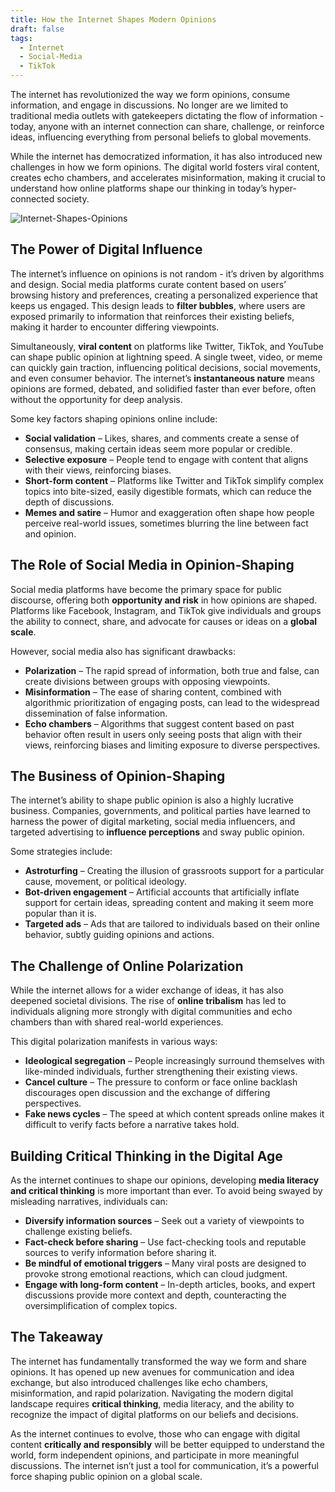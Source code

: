 ```yaml
---
title: How the Internet Shapes Modern Opinions
draft: false
tags:
  - Internet
  - Social-Media
  - TikTok
---
```

The internet has revolutionized the way we form opinions, consume information, and engage in discussions. No longer are we limited to traditional media outlets with gatekeepers dictating the flow of information - today, anyone with an internet connection can share, challenge, or reinforce ideas, influencing everything from personal beliefs to global movements.

While the internet has democratized information, it has also introduced new challenges in how we form opinions. The digital world fosters viral content, creates echo chambers, and accelerates misinformation, making it crucial to understand how online platforms shape our thinking in today’s hyper-connected society.

![Internet-Shapes-Opinions](https://easy-peasy.ai/cdn-cgi/image/quality=80,format=auto,width=700/https://fdczvxmwwjwpwbeeqcth.supabase.co/storage/v1/object/public/images/34daf2e8-7b3e-4eb1-90d1-8051c4821520/0c011b13-a734-4122-a07d-79b9021ed6e2.png)
## The Power of Digital Influence

The internet’s influence on opinions is not random - it’s driven by algorithms and design. Social media platforms curate content based on users’ browsing history and preferences, creating a personalized experience that keeps us engaged. This design leads to **filter bubbles**, where users are exposed primarily to information that reinforces their existing beliefs, making it harder to encounter differing viewpoints.

Simultaneously, **viral content** on platforms like Twitter, TikTok, and YouTube can shape public opinion at lightning speed. A single tweet, video, or meme can quickly gain traction, influencing political decisions, social movements, and even consumer behavior. The internet’s **instantaneous nature** means opinions are formed, debated, and solidified faster than ever before, often without the opportunity for deep analysis.

Some key factors shaping opinions online include:

- **Social validation** – Likes, shares, and comments create a sense of consensus, making certain ideas seem more popular or credible.
- **Selective exposure** – People tend to engage with content that aligns with their views, reinforcing biases.
- **Short-form content** – Platforms like Twitter and TikTok simplify complex topics into bite-sized, easily digestible formats, which can reduce the depth of discussions.
- **Memes and satire** – Humor and exaggeration often shape how people perceive real-world issues, sometimes blurring the line between fact and opinion.

## The Role of Social Media in Opinion-Shaping

Social media platforms have become the primary space for public discourse, offering both **opportunity and risk** in how opinions are shaped. Platforms like Facebook, Instagram, and TikTok give individuals and groups the ability to connect, share, and advocate for causes or ideas on a **global scale**.

However, social media also has significant drawbacks:

- **Polarization** – The rapid spread of information, both true and false, can create divisions between groups with opposing viewpoints.
- **Misinformation** – The ease of sharing content, combined with algorithmic prioritization of engaging posts, can lead to the widespread dissemination of false information.
- **Echo chambers** – Algorithms that suggest content based on past behavior often result in users only seeing posts that align with their views, reinforcing biases and limiting exposure to diverse perspectives.

## The Business of Opinion-Shaping

The internet’s ability to shape public opinion is also a highly lucrative business. Companies, governments, and political parties have learned to harness the power of digital marketing, social media influencers, and targeted advertising to **influence perceptions** and sway public opinion.

Some strategies include:

- **Astroturfing** – Creating the illusion of grassroots support for a particular cause, movement, or political ideology.
- **Bot-driven engagement** – Artificial accounts that artificially inflate support for certain ideas, spreading content and making it seem more popular than it is.
- **Targeted ads** – Ads that are tailored to individuals based on their online behavior, subtly guiding opinions and actions.

## The Challenge of Online Polarization

While the internet allows for a wider exchange of ideas, it has also deepened societal divisions. The rise of **online tribalism** has led to individuals aligning more strongly with digital communities and echo chambers than with shared real-world experiences.

This digital polarization manifests in various ways:

- **Ideological segregation** – People increasingly surround themselves with like-minded individuals, further strengthening their existing views.
- **Cancel culture** – The pressure to conform or face online backlash discourages open discussion and the exchange of differing perspectives.
- **Fake news cycles** – The speed at which content spreads online makes it difficult to verify facts before a narrative takes hold.

## Building Critical Thinking in the Digital Age

As the internet continues to shape our opinions, developing **media literacy and critical thinking** is more important than ever. To avoid being swayed by misleading narratives, individuals can:

- **Diversify information sources** – Seek out a variety of viewpoints to challenge existing beliefs.
- **Fact-check before sharing** – Use fact-checking tools and reputable sources to verify information before sharing it.
- **Be mindful of emotional triggers** – Many viral posts are designed to provoke strong emotional reactions, which can cloud judgment.
- **Engage with long-form content** – In-depth articles, books, and expert discussions provide more context and depth, counteracting the oversimplification of complex topics.

## The Takeaway

The internet has fundamentally transformed the way we form and share opinions. It has opened up new avenues for communication and idea exchange, but also introduced challenges like echo chambers, misinformation, and rapid polarization. Navigating the modern digital landscape requires **critical thinking**, media literacy, and the ability to recognize the impact of digital platforms on our beliefs and decisions.

As the internet continues to evolve, those who can engage with digital content **critically and responsibly** will be better equipped to understand the world, form independent opinions, and participate in more meaningful discussions. The internet isn’t just a tool for communication, it’s a powerful force shaping public opinion on a global scale.